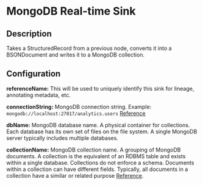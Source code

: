 # MongoDB Real-time Sink


Description
-----------
Takes a StructuredRecord from a previous node, converts it into a BSONDocument and writes it to a MongoDB collection.


Configuration
-------------
**referenceName:** This will be used to uniquely identify this sink for lineage, annotating metadata, etc.

**connectionString:** MongoDB connection string. Example: `mongodb://localhost:27017/analytics.users`
[Reference](http://docs.mongodb.org/manual/reference/connection-string)

**dbName:** MongoDB database name. A physical container for collections. 
Each database has its own set of files on the file system. A single MongoDB server typically includes multiple databases.

**collectionName:** MongoDB collection name. A grouping of MongoDB documents. 
A collection is the equivalent of an RDBMS table and exists within a single database.
Collections do not enforce a schema. Documents within a collection can have different fields. 
Typically, all documents in a collection have a similar or related purpose
[Reference](https://docs.mongodb.org/manual/reference/glossary/#term-collection).

